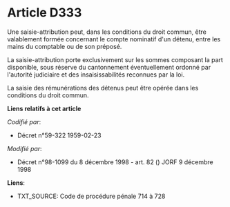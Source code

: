 # Article D333

Une saisie-attribution peut, dans les conditions du droit commun, être valablement formée concernant le compte nominatif d'un
détenu, entre les mains du comptable ou de son préposé.

La saisie-attribution porte exclusivement sur les sommes composant la part disponible, sous réserve du cantonnement
éventuellement ordonné par l'autorité judiciaire et des insaisissabilités reconnues par la loi.

La saisie des rémunérations des détenus peut être opérée dans les conditions du droit commun.

**Liens relatifs à cet article**

_Codifié par_:

  - Décret n°59-322 1959-02-23

_Modifié par_:

  - Décret n°98-1099 du 8 décembre 1998 - art. 82 () JORF 9 décembre 1998

**Liens**:

  - TXT_SOURCE: Code de procédure pénale 714 à 728
